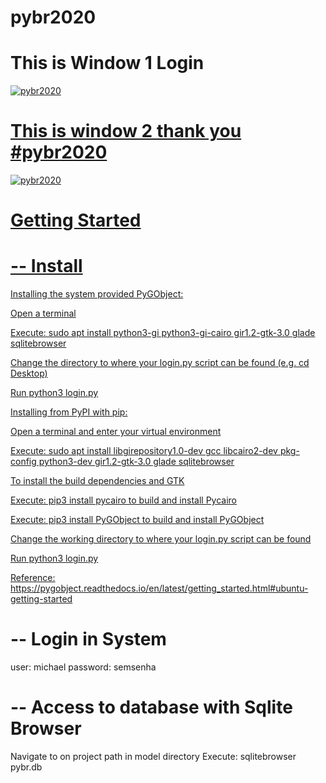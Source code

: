 # pybr2020

# This is Window 1 Login
<html>
  <body>
   <a href="https://i.imgur.com/c5wXKZL.png" title="HTML link image">
       <img alt="pybr2020" src="https://i.imgur.com/c5wXKZL.png"
   </body>
</html>
    
# This is window 2 thank you #pybr2020
<html>
  <body>
   <a href="https://i.imgur.com/fzM1v5C.png" title="HTML link image">
       <img alt="pybr2020" src="https://i.imgur.com/fzM1v5C.png"
   </body>
</html>
    
# Getting Started

# -- Install 
Installing the system provided PyGObject:

Open a terminal

Execute: sudo apt install python3-gi python3-gi-cairo gir1.2-gtk-3.0 glade sqlitebrowser

Change the directory to where your login.py script can be found (e.g. cd Desktop)

Run python3 login.py

Installing from PyPI with pip:

Open a terminal and enter your virtual environment

Execute: sudo apt install libgirepository1.0-dev gcc libcairo2-dev pkg-config python3-dev gir1.2-gtk-3.0 glade sqlitebrowser

To install the build dependencies and GTK

Execute: pip3 install pycairo to build and install Pycairo

Execute: pip3 install PyGObject to build and install PyGObject

Change the working directory to where your login.py script can be found

Run python3 login.py

Reference: https://pygobject.readthedocs.io/en/latest/getting_started.html#ubuntu-getting-started

# -- Login in System
user: michael
password: semsenha

# -- Access to database with Sqlite Browser
Navigate to on project path in model directory
Execute: sqlitebrowser pybr.db








